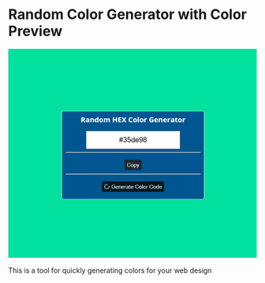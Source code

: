 # Random Color Generator with Color Preview 

<img src="./shot.PNG" width="700"/>


This is a tool for quickly generating colors for your web design
